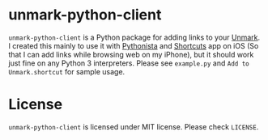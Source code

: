 # unmark-python-client

`unmark-python-client` is a Python package for adding links to your [Unmark](https://link.iamblogger.net/4). I created this mainly to use it with [Pythonista](https://link.iamblogger.net/5) and [Shortcuts](https://link.iamblogger.net/6) app on iOS (So that I can add links while browsing web on my iPhone), but it should work just fine on any Python 3 interpreters. Please see `example.py` and `Add to Unmark.shortcut` for sample usage.

# License

`unmark-python-client` is licensed under MIT license. Please check `LICENSE`.